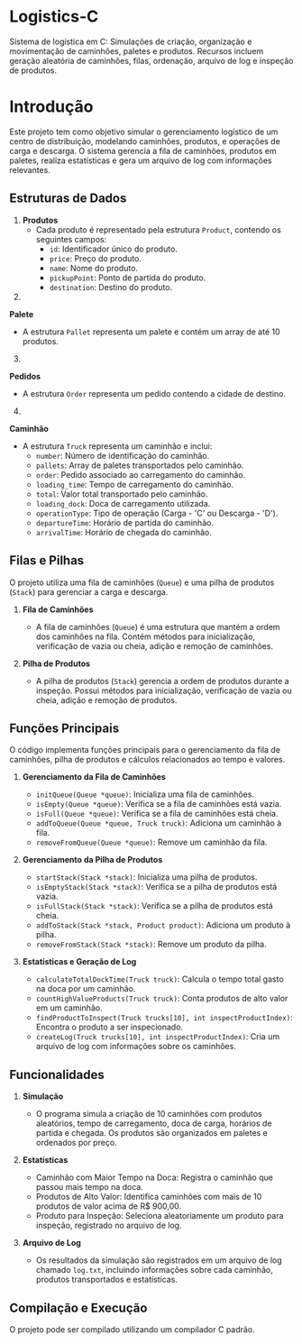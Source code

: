 # Logistics-C
Sistema de logística em C: Simulações de criação, organização e movimentação de caminhões, paletes e produtos. Recursos incluem geração aleatória de caminhões, filas, ordenação, arquivo de log e inspeção de produtos.


# Introdução
Este projeto tem como objetivo simular o gerenciamento logístico de um centro de distribuição, modelando caminhões, produtos, e operações de carga e descarga.
O sistema gerencia a fila de caminhões, produtos em paletes, realiza estatísticas e gera um arquivo de log com informações relevantes.

## Estruturas de Dados
1. **Produtos**
   - Cada produto é representado pela estrutura `Product`, contendo os seguintes campos:
     - `id`: Identificador único do produto.
     - `price`: Preço do produto.
     - `name`: Nome do produto.
     - `pickupPoint`: Ponto de partida do produto.
     - `destination`: Destino do produto.
2. 
**Palete**
   - A estrutura `Pallet` representa um palete e contém um array de até 10 produtos.
3. 
**Pedidos**
   - A estrutura `Order` representa um pedido contendo a cidade de destino.
4. 
**Caminhão**
   - A estrutura `Truck` representa um caminhão e inclui:
     - `number`: Número de identificação do caminhão.
     - `pallets`: Array de paletes transportados pelo caminhão.
     - `order`: Pedido associado ao carregamento do caminhão.
     - `loading_time`: Tempo de carregamento do caminhão.
     - `total`: Valor total transportado pelo caminhão.
     - `loading_dock`: Doca de carregamento utilizada.
     - `operationType`: Tipo de operação (Carga - 'C' ou Descarga - 'D').
     - `departureTime`: Horário de partida do caminhão.
     - `arrivalTime`: Horário de chegada do caminhão.

## Filas e Pilhas
O projeto utiliza uma fila de caminhões (`Queue`) e uma pilha de produtos (`Stack`) para gerenciar a carga e descarga.

1. **Fila de Caminhões**
   - A fila de caminhões (`Queue`) é uma estrutura que mantém a ordem dos caminhões na fila. Contém métodos para inicialização, verificação de vazia ou cheia, adição e remoção de caminhões.

2. **Pilha de Produtos**
   - A pilha de produtos (`Stack`) gerencia a ordem de produtos durante a inspeção. Possui métodos para inicialização, verificação de vazia ou cheia, adição e remoção de produtos.

## Funções Principais
O código implementa funções principais para o gerenciamento da fila de caminhões, pilha de produtos e cálculos relacionados ao tempo e valores.

1. **Gerenciamento da Fila de Caminhões**
   - `initQueue(Queue *queue)`: Inicializa uma fila de caminhões.
   - `isEmpty(Queue *queue)`: Verifica se a fila de caminhões está vazia.
   - `isFull(Queue *queue)`: Verifica se a fila de caminhões está cheia.
   - `addToQueue(Queue *queue, Truck truck)`: Adiciona um caminhão à fila.
   - `removeFromQueue(Queue *queue)`: Remove um caminhão da fila.

2. **Gerenciamento da Pilha de Produtos**
   - `startStack(Stack *stack)`: Inicializa uma pilha de produtos.
   - `isEmptyStack(Stack *stack)`: Verifica se a pilha de produtos está vazia.
   - `isFullStack(Stack *stack)`: Verifica se a pilha de produtos está cheia.
   - `addToStack(Stack *stack, Product product)`: Adiciona um produto à pilha.
   - `removeFromStack(Stack *stack)`: Remove um produto da pilha.

3. **Estatísticas e Geração de Log**
   - `calculateTotalDockTime(Truck truck)`: Calcula o tempo total gasto na doca por um caminhão.
   - `countHighValueProducts(Truck truck)`: Conta produtos de alto valor em um caminhão.
   - `findProductToInspect(Truck trucks[10], int inspectProductIndex)`: Encontra o produto a ser inspecionado.
   - `createLog(Truck trucks[10], int inspectProductIndex)`: Cria um arquivo de log com informações sobre os caminhões.

## Funcionalidades
1. **Simulação**
   - O programa simula a criação de 10 caminhões com produtos aleatórios, tempo de carregamento, doca de carga, horários de partida e chegada. Os produtos são organizados em paletes e ordenados por preço.

2. **Estatísticas**
   - Caminhão com Maior Tempo na Doca: Registra o caminhão que passou mais tempo na doca.
   - Produtos de Alto Valor: Identifica caminhões com mais de 10 produtos de valor acima de R$ 900,00.
   - Produto para Inspeção: Seleciona aleatoriamente um produto para inspeção, registrado no arquivo de log.
   
3. **Arquivo de Log**
   - Os resultados da simulação são registrados em um arquivo de log chamado `log.txt`, incluindo informações sobre cada caminhão, produtos transportados e estatísticas.

## Compilação e Execução
O projeto pode ser compilado utilizando um compilador C padrão.